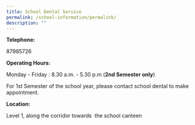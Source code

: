 ```yaml
---
title: School Dental Service
permalink: /school-information/permalink/
description: ""
---
```

**Telephone:**  

87985726

**Operating Hours:**

Monday - Friday : 8.30 a.m. - 5.30 p.m (**2nd Semester only**)

For 1st Semester of the school year, please contact school dental to make appointment.

**Location:**

Level 1, along the corridor towards  the school canteen